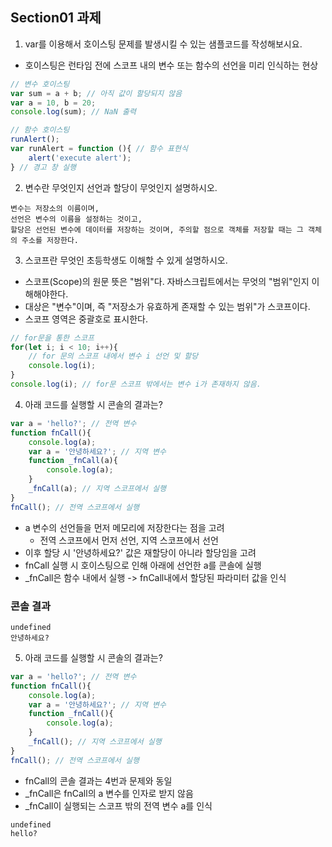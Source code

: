 ## Section01 과제
1. var를 이용해서 호이스팅 문제를 발생시킬 수 있는 샘플코드를 작성해보시요.
- 호이스팅은 런타임 전에 스코프 내의 변수 또는 함수의 선언을 미리 인식하는 현상 
```javascript
// 변수 호이스팅
var sum = a + b; // 아직 값이 할당되지 않음
var a = 10, b = 20;
console.log(sum); // NaN 출력

// 함수 호이스팅
runAlert();
var runAlert = function (){ // 함수 표현식
    alert('execute alert');
} // 경고 창 실행
```

2. 변수란 무엇인지 선언과 할당이 무엇인지 설명하시오.
```
변수는 저장소의 이름이며, 
선언은 변수의 이름을 설정하는 것이고,
할당은 선언된 변수에 데이터를 저장하는 것이며, 주의할 점으로 객체를 저장할 때는 그 객체의 주소를 저장한다.
```
3. 스코프란 무엇인 초등학생도 이해할 수 있게 설명하시오.
- 스코프(Scope)의 원문 뜻은 "범위"다. 자바스크립트에서는 무엇의 "범위"인지 이해해야한다.
- 대상은 "변수"이며, 즉 "저장소가 유효하게 존재할 수 있는 범위"가 스코프이다. 
- 스코프 영역은 중괄호로 표시한다.
```javascript
// for문을 통한 스코프 
for(let i; i < 10; i++){ 
    // for 문의 스코프 내에서 변수 i 선언 및 할당
    console.log(i);
} 
console.log(i); // for문 스코프 밖에서는 변수 i가 존재하지 않음.
```
4. 아래 코드를 실행할 시 콘솔의 결과는?
```javascript
var a = 'hello?'; // 전역 변수
function fnCall(){
    console.log(a); 
    var a = '안녕하세요?'; // 지역 변수
    function _fnCall(a){
        console.log(a);
    }
    _fnCall(a); // 지역 스코프에서 실행
}
fnCall(); // 전역 스코프에서 실행
```
- a 변수의 선언들을 먼저 메모리에 저장한다는 점을 고려
    - 전역 스코프에서 먼저 선언, 지역 스코프에서 선언
- 이후 할당 시 '안녕하세요?' 값은 재할당이 아니라 할당임을 고려
- fnCall 실행 시 호이스팅으로 인해 아래에 선언한 a를 콘솔에 실행
- _fnCall은 함수 내에서 실행 -> fnCall내에서 할당된 파라미터 값을 인식
### 콘솔 결과
```
undefined
안녕하세요?
```
5. 아래 코드를 실행할 시 콘솔의 결과는?
```javascript
var a = 'hello?'; // 전역 변수
function fnCall(){
    console.log(a); 
    var a = '안녕하세요?'; // 지역 변수
    function _fnCall(){
        console.log(a);
    }
    _fnCall(); // 지역 스코프에서 실행
}
fnCall(); // 전역 스코프에서 실행
```
- fnCall의 콘솔 결과는 4번과 문제와 동일
- _fnCall은 fnCall의 a 변수를 인자로 받지 않음
- _fnCall이 실행되는 스코프 밖의 전역 변수 a를 인식
```
undefined
hello?
```